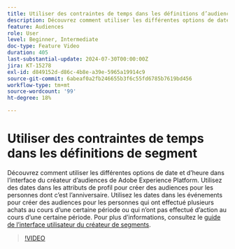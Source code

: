 ```yaml
---
title: Utiliser des contraintes de temps dans les définitions d’audience
description: Découvrez comment utiliser les différentes options de date et d’heure dans l’interface du créateur d’audiences d’Adobe Experience Platform.
feature: Audiences
role: User
level: Beginner, Intermediate
doc-type: Feature Video
duration: 405
last-substantial-update: 2024-07-30T00:00:00Z
jira: KT-15278
exl-id: d849152d-d86c-4b8e-a39e-5965a19914c9
source-git-commit: 6abeaf0a2fb246655b3f6c55fd6785b7619bd456
workflow-type: tm+mt
source-wordcount: '99'
ht-degree: 18%

---
```


# Utiliser des contraintes de temps dans les définitions de segment

Découvrez comment utiliser les différentes options de date et d’heure dans l’interface du créateur d’audiences de Adobe Experience Platform. Utilisez des dates dans les attributs de profil pour créer des audiences pour les personnes dont c’est l’anniversaire. Utilisez les dates dans les événements pour créer des audiences pour les personnes qui ont effectué plusieurs achats au cours d’une certaine période ou qui n’ont pas effectué d’action au cours d’une certaine période. Pour plus d’informations, consultez le [guide de l’interface utilisateur du créateur de segments](https://experienceleague.adobe.com/en/docs/experience-platform/segmentation/ui/segment-builder).

>[!VIDEO](https://video.tv.adobe.com/v/3432259/?learn=on&enablevpops)
